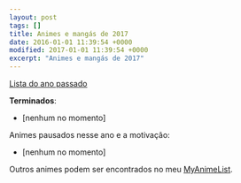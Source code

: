 ```yaml
---
layout: post
tags: []
title: Animes e mangás de 2017
date: 2016-01-01 11:39:54 +0000
modified: 2017-01-01 11:39:54 +0000
excerpt: "Animes e mangás de 2017"
---
```


[Lista do ano passado](https://qgustavor.tk/animes-assistidos-e-mangás-de-2016)

**Terminados**:

-   [nenhum no momento]

Animes pausados nesse ano e a motivação:

-   [nenhum no momento]

Outros animes podem ser encontrados no meu [MyAnimeList](https://myanimelist.net/animelist/qgustavor).
